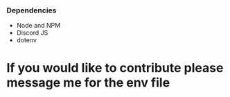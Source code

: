 ### Dependencies
 - Node and NPM
 - Discord JS
 - dotenv


# If you would like to contribute please message me for the env file

